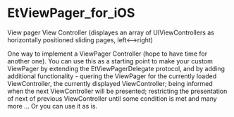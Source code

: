 EtViewPager_for_iOS
===================

View pager View Controller (displayes an array of UIViewControllers as horizontally positioned sliding pages, left&lt;-->right)

One way to implement a ViewPager Controller (hope to have time for another one).
You can use this as a starting point to make your custom ViewPager by extending the EtViewPagerDelegate protocol,
and by adding additional functionality - quering the ViewPager for the currently loaded ViewController, the currently
displayed ViewController; being informed when the next ViewController will be presented; restricting the presentation
of next of previous ViewController until some condition is met and many more ...
Or you can use it as is.
